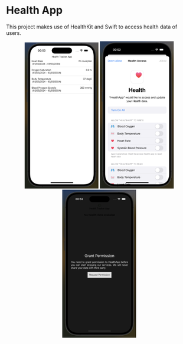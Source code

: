  # Health App
 This project makes use of HealthKit and Swift to access health data of users.
 <p align="center">
  <img src="./assets/img1.png" alt="First Image" width="200" />
  <img src="./assets/img2.png" alt="Second Image" width="200" />
  <img src="./assets/img3.png" alt="Third Image" width="200" />
</p>